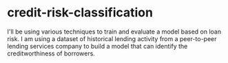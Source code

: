 # credit-risk-classification
I'll be using various techniques to train and evaluate a model based on loan risk. I am using a dataset of historical lending activity from a peer-to-peer lending services company to build a model that can identify the creditworthiness of borrowers.
